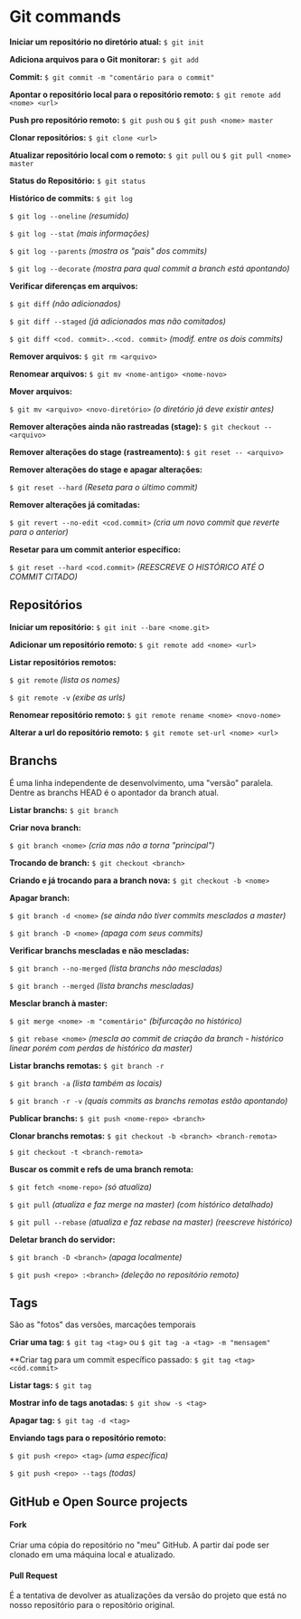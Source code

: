 # Git commands

**Iniciar um repositório no diretório atual:** 
`$ git init`

**Adiciona arquivos para o Git monitorar:**
`$ git add`

**Commit:**
`$ git commit -m "comentário para o commit"`

**Apontar o repositório local para o repositório remoto:**
`$ git remote add <nome> <url> `

**Push pro repositório remoto:**
`$ git push`
ou 
`$ git push <nome> master`

**Clonar repositórios:**
`$ git clone <url>`

**Atualizar repositório local com o remoto:**
`$ git pull`
ou 
`$ git pull <nome> master`

**Status do Repositório:**
`$ git status`

**Histórico de commits:**
`$ git log `
  
`$ git log --oneline` *(resumido)*
  
`$ git log --stat` *(mais informações)*
  
`$ git log --parents` *(mostra os "pais" dos commits)*
  
`$ git log --decorate` *(mostra para qual commit a branch está apontando)*

**Verificar diferenças em arquivos:**
  
`$ git diff` *(não adicionados)*

`$ git diff --staged` *(já adicionados mas não comitados)*

`$ git diff <cod. commit>..<cod. commit>` *(modif. entre os dois commits)*

**Remover arquivos:**
`$ git rm <arquivo>`

**Renomear arquivos:**
`$ git mv <nome-antigo> <nome-novo>`

**Mover arquivos:**

`$ git mv <arquivo> <novo-diretório>` *(o diretório já deve existir antes)*

**Remover alterações ainda não rastreadas (stage):**
`$ git checkout -- <arquivo>`

**Remover alterações do stage (rastreamento):**
`$ git reset -- <arquivo>`

**Remover alterações do stage e apagar alterações:**

`$ git reset --hard` *(Reseta para o último commit)*

**Remover alterações já comitadas:**

`$ git revert --no-edit <cod.commit>` *(cria um novo commit que reverte para o anterior)*

**Resetar para um commit anterior específico:**

`$ git reset --hard <cod.commit>` *(REESCREVE O HISTÓRICO ATÉ O COMMIT CITADO)*


## Repositórios

**Iniciar um repositório:**
`$ git init --bare <nome.git>`

**Adicionar um repositório remoto:**
`$ git remote add <nome> <url>`

**Listar repositórios remotos:**

`$ git remote` *(lista os nomes)*

`$ git remote -v` *(exibe as urls)*

**Renomear repositório remoto:**
`$ git remote rename <nome> <novo-nome>`

**Alterar a url do repositório remoto:**
`$ git remote set-url <nome> <url>`


## Branchs
É uma linha independente de desenvolvimento, uma "versão" paralela. Dentre as branchs HEAD é o apontador da branch atual.

**Listar branchs:**
`$ git branch`

**Criar nova branch:**

`$ git branch <nome>` *(cria mas não a torna "principal")*

**Trocando de branch:**
`$ git checkout <branch>`

**Criando e já trocando para a branch nova:**
`$ git checkout -b <nome>`

**Apagar branch:**

`$ git branch -d <nome>` *(se ainda não tiver commits mesclados a master)*

`$ git branch -D <nome>` *(apaga com seus commits)*

**Verificar branchs mescladas e não mescladas:**

`$ git branch --no-merged` *(lista branchs não mescladas)*

`$ git branch --merged` *(lista branchs mescladas)*

**Mesclar branch à master:**

`$ git merge <nome> -m "comentário"` *(bifurcação no histórico)*

`$ git rebase <nome>` *(mescla ao commit de criação da branch - histórico linear porém com perdas de histórico da master)*

**Listar branchs remotas:**
`$ git branch -r`

`$ git branch -a` *(lista também as locais)*

`$ git branch -r -v` *(quais commits as branchs remotas estão apontando)*

**Publicar branchs:**
`$ git push <nome-repo> <branch>`

**Clonar branchs remotas:**
`$ git checkout -b <branch> <branch-remota>`

`$ git checkout -t <branch-remota>`

**Buscar os commit e refs de uma branch remota:**

`$ git fetch <nome-repo>` *(só atualiza)*

`$ git pull` *(atualiza e faz merge na master) (com histórico detalhado)*

`$ git pull --rebase` *(atualiza e faz rebase na master) (reescreve histórico)*

**Deletar branch do servidor:**

`$ git branch -D <branch>` *(apaga localmente)*

`$ git push <repo> :<branch>` *(deleção no repositório remoto)*


## Tags 
São as "fotos" das versões, marcações temporais

**Criar uma tag:**
`$ git tag <tag>`
ou
`$ git tag -a <tag> -m "mensagem"`

**Criar tag para um commit específico passado:
`$ git tag <tag> <cód.commit>`

**Listar tags:**
`$ git tag`

**Mostrar info de tags anotadas:**
`$ git show -s <tag>`

**Apagar tag:**
`$ git tag -d <tag>`

**Enviando tags para o repositório remoto:**

`$ git push <repo> <tag>` *(uma específica)*

`$ git push <repo> --tags` *(todas)*

## GitHub e Open Source projects

#### Fork 
Criar uma cópia do repositório no "meu" GitHub. A partir daí pode ser clonado em uma máquina local e atualizado.

#### Pull Request
É a tentativa de devolver as atualizações da versão do projeto que está no nosso repositório para o repositório original.
